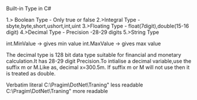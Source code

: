 Built-in Type in C#

1.> Boolean Type - Only true or false
2.>Integral Type - sbyte,byte,short,ushort,int,uint
3.>Floating Type - float(7digit),double(15-16 digit)
4.>Decimal Type - Precision -28-29 digits
5.>String Type


int.MinValue -> gives min value
int.MaxValue -> gives max value

The decimal type is 128 bit data type suitable for financial and monetary calculation.It has 28-29 digit Precision.To intialise a decimal variable,use the suffix m or M.Like as, decimal x=300.5m. If suffix m or M will not use then it is treated as double.


Verbatim literal 
C:\\Pragim\\DotNet\\Traning" less readable
C:\Pragim\DotNet\Traning"   more readable

